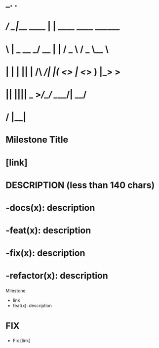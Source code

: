 ###
#   _____.__               .__
# _/ ____\__|______   ____ |  |   ____   ____ ______
# \   __\|  \_  __ \_/ __ \|  |  /  _ \ /  _ \\____ \
#  |  |  |  ||  | \/\  ___/|  |_(  <_> |  <_> )  |_> >
#  |__|  |__||__|    \___  >____/\____/ \____/|   __/
#                        \/                   |__|
#
# Milestone Title
# [link]
# DESCRIPTION (less than 140 chars)
#   -docs(x): description
#   -feat(x): description
#   -fix(x): description
#   -refactor(x): description
###
Milestone
- link
- feat(x): description
###
# FIX
###
- Fix [link]

